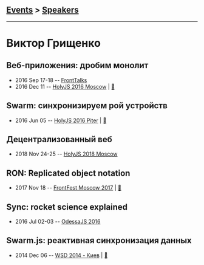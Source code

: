 ## [Events](../README.md) > [Speakers](../speakers.md)
---

# Виктор Грищенко

## Веб-приложения: дробим монолит
- 2016 Sep 17-18 -- [FrontTalks](https://events.yandex.ru/lib/talks/3922/)    
- 2016 Dec 11 -- [HolyJS 2016 Moscow](https://www.youtube.com/watch?v=c5IiK6FF9zw)  | [:notebook:](https://assets.contentful.com/nn534z2fqr9f/6b6yocEZqgkms0omC2EKU2/23a2b87c370059e86f0ceafec03ba161/holy-msk.pdf)  
## Swarm: синхронизируем рой устройств
- 2016 Jun 05 -- [HolyJS 2016 Piter](https://www.youtube.com/watch?v=1ddm7WCMclA)  | [:notebook:](http://public.jugru.org/holyjs/2016/spb/day_1/track_1/grishchenko.pdf)  
## Децентрализованный веб
- 2018 Nov 24-25 -- [HolyJS 2018 Moscow](https://www.youtube.com/watch?v=lROd9NUBP5Q)    
## RON: Replicated object notation
- 2017 Nov 18 -- [FrontFest Moscow 2017](https://youtu.be/QFWZlfSChoY)  | [:notebook:](https://speakerdeck.com/frontfest/viktor-grishchienko)  
## Sync: rocket science explained
- 2016 Jul 02-03 -- [OdessaJS 2016](https://youtu.be/vBmPjWbB2Zs)    
## Swarm.js: реактивная синхронизация данных
- 2014 Dec 06 -- [WSD 2014 - Киев](https://www.youtube.com/watch?v=t8Td3Oq47yE)  | [:notebook:](https://wsd.events/2014/12/06/pres/swarmjs.pdf)  
